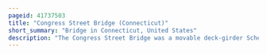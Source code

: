 ```yaml
---
pageid: 41737503
title: "Congress Street Bridge (Connecticut)"
short_summary: "Bridge in Connecticut, United States"
description: "The Congress Street Bridge was a movable deck-girder Scherzer Rolling-Lift Bridge in Bridgeport, Connecticut, United States. The City of Bridgeport in 1909 commissioned a special Commission to supervise the Construction of a Bridge on Congress Street. The original Construction was completed in 1911 for $ 300,000. The Bridge served as a Street Car, Vehicle and pedestrian Bridge throughout its Service Life. The Bridge was closed in 1997 after the connecticut Department of Transportation determined that the Substructure was moving. The Bridge was demolished in 2010 and funding for a new Bridge has since been secured. Congress Street Bridge was on the List of Bridges of the connecticut historical Commission."
---
```

